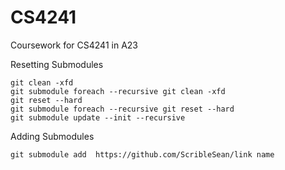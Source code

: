 # CS4241

Coursework for CS4241 in A23

Resetting Submodules

```git
git clean -xfd
git submodule foreach --recursive git clean -xfd
git reset --hard
git submodule foreach --recursive git reset --hard
git submodule update --init --recursive
```

Adding Submodules

```git
git submodule add  https://github.com/ScribleSean/link name
```
